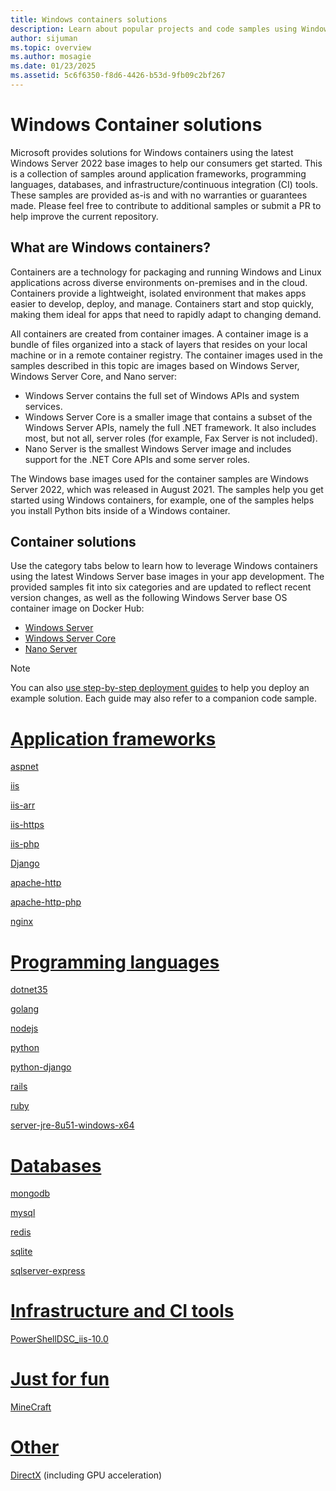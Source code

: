 ```yaml
---
title: Windows containers solutions
description: Learn about popular projects and code samples using Windows containers.
author: sijuman
ms.topic: overview
ms.author: mosagie
ms.date: 01/23/2025
ms.assetid: 5c6f6350-f8d6-4426-b53d-9fb09c2bf267
---
```


# Windows Container solutions

Microsoft provides solutions for Windows containers using the latest Windows Server 2022 base images to help our consumers get started. This is a collection of samples around application frameworks, programming languages, databases, and infrastructure/continuous integration (CI) tools. These samples are provided as-is and with no warranties or guarantees made. Please feel free to contribute to additional samples or submit a PR to help improve the current repository.

## What are Windows containers?

Containers are a technology for packaging and running Windows and Linux applications across diverse environments on-premises and in the cloud. Containers provide a lightweight, isolated environment that makes apps easier to develop, deploy, and manage. Containers start and stop quickly, making them ideal for apps that need to rapidly adapt to changing demand.

All containers are created from container images. A container image is a bundle of files organized into a stack of layers that resides on your local machine or in a remote container registry. The container images used in the samples described in this topic are images based on Windows Server, Windows Server Core, and Nano server:

- Windows Server contains the full set of Windows APIs and system services.
- Windows Server Core is a smaller image that contains a subset of the Windows Server APIs, namely the full .NET framework. It also includes most, but not all, server roles (for example, Fax Server is not included).
- Nano Server is the smallest Windows Server image and includes support for the .NET Core APIs and some server roles.

The Windows base images used for the container samples are Windows Server 2022, which was released in August 2021. The samples help you get started using Windows containers, for example, one of the samples helps you install Python bits inside of a Windows container.

## Container solutions

Use the category tabs below to learn how to leverage Windows containers using the latest Windows Server base images in your app development. The provided samples fit into six categories and are updated to reflect recent version changes, as well as the following Windows Server base OS container image on Docker Hub:

- [Windows Server](https://hub.docker.com/r/microsoft/windows-server)
- [Windows Server Core](https://hub.docker.com/r/microsoft/windows-servercore)
- [Nano Server](https://hub.docker.com/r/microsoft/windows-nanoserver)

> [!NOTE]
> You can also [use step-by-step deployment guides](https://github.com/MicrosoftDocs/Virtualization-Documentation/tree/main/windows-container-samples) to help you deploy an example solution. Each guide may also refer to a companion code sample.

<!-- start tab view -->
# [Application frameworks](#tab/Application-frameworks)

[aspnet](https://github.com/Microsoft/Virtualization-Documentation/tree/master/windows-container-samples/aspnet)

[iis](https://github.com/Microsoft/Virtualization-Documentation/tree/master/windows-container-samples/iis)

[iis-arr](https://github.com/Microsoft/Virtualization-Documentation/tree/master/windows-container-samples/iis-arr)

[iis-https](https://github.com/Microsoft/Virtualization-Documentation/tree/master/windows-container-samples/iis-https)

[iis-php](https://github.com/Microsoft/Virtualization-Documentation/tree/master/windows-container-samples/iis-php)

[Django](https://github.com/Microsoft/Virtualization-Documentation/tree/master/windows-container-samples/Django)

[apache-http](https://github.com/Microsoft/Virtualization-Documentation/tree/master/windows-container-samples/apache-http)

[apache-http-php](https://github.com/Microsoft/Virtualization-Documentation/tree/master/windows-container-samples/apache-http-php)

[nginx](https://github.com/Microsoft/Virtualization-Documentation/tree/master/windows-container-samples/nginx)

# [Programming languages](#tab/Programming-languages)

[dotnet35](https://github.com/Microsoft/Virtualization-Documentation/tree/master/windows-container-samples/dotnet35)

[golang](https://github.com/Microsoft/Virtualization-Documentation/tree/master/windows-container-samples/golang)

[nodejs](https://github.com/Microsoft/Virtualization-Documentation/tree/master/windows-container-samples/nodejs)

[python](https://github.com/Microsoft/Virtualization-Documentation/tree/master/windows-container-samples/python)

[python-django](https://github.com/Microsoft/Virtualization-Documentation/tree/master/windows-container-samples/python-django)

[rails](https://github.com/Microsoft/Virtualization-Documentation/tree/master/windows-container-samples/rails)

[ruby](https://github.com/Microsoft/Virtualization-Documentation/tree/master/windows-container-samples/ruby)

[server-jre-8u51-windows-x64](https://github.com/Microsoft/Virtualization-Documentation/tree/master/windows-container-samples/server-jre-8u51-windows-x64)

# [Databases](#tab/Databases)

[mongodb](https://github.com/Microsoft/Virtualization-Documentation/tree/master/windows-container-samples/mongodb)

[mysql](https://github.com/Microsoft/Virtualization-Documentation/tree/master/windows-container-samples/mysql)

[redis](https://github.com/Microsoft/Virtualization-Documentation/tree/master/windows-container-samples/redis)

[sqlite](https://github.com/Microsoft/Virtualization-Documentation/tree/master/windows-container-samples/sqlite)

[sqlserver-express](https://github.com/microsoft/mssql-docker/tree/master/windows)

# [Infrastructure and CI tools](#tab/Infrastructure-and-CI-tools)

[PowerShellDSC_iis-10.0](https://github.com/Microsoft/Virtualization-Documentation/tree/master/windows-container-samples/PowerShellDSC_iis-10.0)

# [Just for fun](#tab/Just-for-run)

[MineCraft](https://github.com/Microsoft/Virtualization-Documentation/tree/master/windows-container-samples/MineCraft)

# [Other](#tab/Other)

[DirectX](https://github.com/MicrosoftDocs/Virtualization-Documentation/tree/master/windows-container-samples/directx) (including GPU acceleration)

<!-- stop tab view -->







